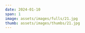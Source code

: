```yaml
---
date: 2024-01-10
span: 1
image: assets/images/fulls/21.jpg
thumb: assets/images/thumbs/21.jpg
---
```

